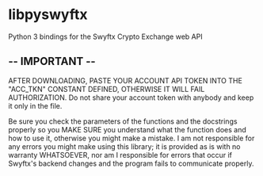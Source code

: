 # libpyswyftx
Python 3 bindings for the Swyftx Crypto Exchange web API

## -- IMPORTANT --
AFTER DOWNLOADING, PASTE YOUR ACCOUNT API TOKEN INTO THE "ACC_TKN" CONSTANT DEFINED, OTHERWISE IT WILL FAIL AUTHORIZATION.
Do not share your account token with anybody and keep it only in the file.

Be sure you check the parameters of the functions and the docstrings properly so you MAKE SURE you understand what the function does and how to use it, otherwise you might make a mistake. I am not responsible for any errors you might make using this library; it is provided as is with no warranty WHATSOEVER, nor am I responsible for errors that occur if Swyftx's backend changes and the program fails to communicate properly.
